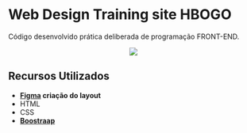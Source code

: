 # Web Design Training site HBOGO

Código desenvolvido prática deliberada de programação FRONT-END.

<p align="center">
    <a href="https://github.com/fabiofeio15/web-design-hbo-go/blob/master/screenshot/Template_hboGo_figma.png?raw=true" width="100%"><img src="https://github.com/fabiofeio15/web-design-hbo-go/blob/master/screenshot/Template_hboGo_figma.png?raw=true" /></a>
<p>

## Recursos Utilizados

- **[Figma](https://figma.com) criação do layout**
- HTML
- CSS
- **[Boostraap](https://getbootstrap.com/)**
